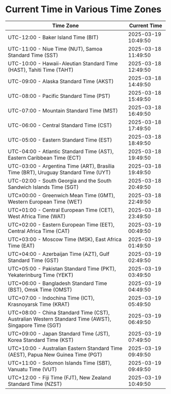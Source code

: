 # Current Time in Various Time Zones

| Time Zone | Current Time |
|-----------|--------------|
| UTC-12:00 - Baker Island Time (BIT) | 2025-03-19 10:49:50 |
| UTC-11:00 - Niue Time (NUT), Samoa Standard Time (SST) | 2025-03-18 11:49:50 |
| UTC-10:00 - Hawaii-Aleutian Standard Time (HAST), Tahiti Time (TAHT) | 2025-03-18 12:49:50 |
| UTC-09:00 - Alaska Standard Time (AKST) | 2025-03-18 14:49:50 |
| UTC-08:00 - Pacific Standard Time (PST) | 2025-03-18 15:49:50 |
| UTC-07:00 - Mountain Standard Time (MST) | 2025-03-18 16:49:50 |
| UTC-06:00 - Central Standard Time (CST) | 2025-03-18 17:49:50 |
| UTC-05:00 - Eastern Standard Time (EST) | 2025-03-18 18:49:50 |
| UTC-04:00 - Atlantic Standard Time (AST), Eastern Caribbean Time (ECT) | 2025-03-18 19:49:50 |
| UTC-03:00 - Argentina Time (ART), Brasília Time (BRT), Uruguay Standard Time (UYT) | 2025-03-18 19:49:50 |
| UTC-02:00 - South Georgia and the South Sandwich Islands Time (SGT) | 2025-03-18 20:49:50 |
| UTC±00:00 - Greenwich Mean Time (GMT), Western European Time (WET) | 2025-03-18 22:49:50 |
| UTC+01:00 - Central European Time (CET), West Africa Time (WAT) | 2025-03-18 23:49:50 |
| UTC+02:00 - Eastern European Time (EET), Central Africa Time (CAT) | 2025-03-19 00:49:50 |
| UTC+03:00 - Moscow Time (MSK), East Africa Time (EAT) | 2025-03-19 01:49:50 |
| UTC+04:00 - Azerbaijan Time (AZT), Gulf Standard Time (GST) | 2025-03-19 02:49:50 |
| UTC+05:00 - Pakistan Standard Time (PKT), Yekaterinburg Time (YEKT) | 2025-03-19 03:49:50 |
| UTC+06:00 - Bangladesh Standard Time (BST), Omsk Time (OMST) | 2025-03-19 04:49:50 |
| UTC+07:00 - Indochina Time (ICT), Krasnoyarsk Time (KRAT) | 2025-03-19 05:49:50 |
| UTC+08:00 - China Standard Time (CST), Australian Western Standard Time (AWST), Singapore Time (SGT) | 2025-03-19 06:49:50 |
| UTC+09:00 - Japan Standard Time (JST), Korea Standard Time (KST) | 2025-03-19 07:49:50 |
| UTC+10:00 - Australian Eastern Standard Time (AEST), Papua New Guinea Time (PGT) | 2025-03-19 09:49:50 |
| UTC+11:00 - Solomon Islands Time (SBT), Vanuatu Time (VUT) | 2025-03-19 09:49:50 |
| UTC+12:00 - Fiji Time (FJT), New Zealand Standard Time (NZST) | 2025-03-19 10:49:50 |
